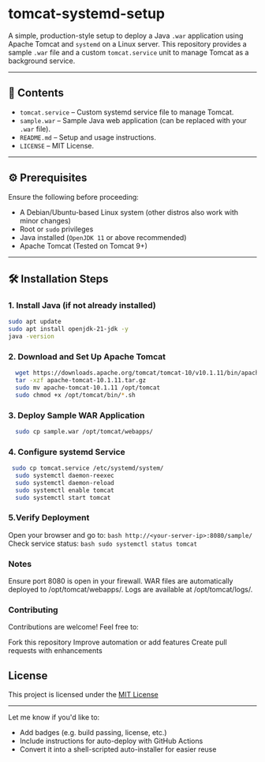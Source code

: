 # tomcat-systemd-setup

A simple, production-style setup to deploy a Java `.war` application using Apache Tomcat and `systemd` on a Linux server. This repository provides a sample `.war` file and a custom `tomcat.service` unit to manage Tomcat as a background service.

---

## 📂 Contents

- `tomcat.service` – Custom systemd service file to manage Tomcat.
- `sample.war` – Sample Java web application (can be replaced with your `.war` file).
- `README.md` – Setup and usage instructions.
- `LICENSE` – MIT License.

---

## ⚙️ Prerequisites

Ensure the following before proceeding:

- A Debian/Ubuntu-based Linux system (other distros also work with minor changes)
- Root or `sudo` privileges
- Java installed (`OpenJDK 11` or above recommended)
- Apache Tomcat (Tested on Tomcat 9+)

---

## 🛠 Installation Steps

### 1. Install Java (if not already installed)

```bash
sudo apt update
sudo apt install openjdk-21-jdk -y
java -version
```

### 2. Download and Set Up Apache Tomcat

  ```bash
    wget https://downloads.apache.org/tomcat/tomcat-10/v10.1.11/bin/apache-tomcat-10.1.11.tar.gz
    tar -xzf apache-tomcat-10.1.11.tar.gz
    sudo mv apache-tomcat-10.1.11 /opt/tomcat
    sudo chmod +x /opt/tomcat/bin/*.sh
  ```

### 3. Deploy Sample WAR Application

  ```bash
    sudo cp sample.war /opt/tomcat/webapps/
  ```

### 4. Configure systemd Service

  ```bash
   sudo cp tomcat.service /etc/systemd/system/
    sudo systemctl daemon-reexec
    sudo systemctl daemon-reload
    sudo systemctl enable tomcat
    sudo systemctl start tomcat
  ```

### 5.Verify Deployment

  Open your browser and go to:
      ```bash
      http://<your-server-ip>:8080/sample/
      ```
  Check service status:
       ```bash
       sudo systemctl status tomcat
       ```

### Notes
  Ensure port 8080 is open in your firewall.
  WAR files are automatically deployed to /opt/tomcat/webapps/.
  Logs are available at /opt/tomcat/logs/.

### Contributing
Contributions are welcome! Feel free to:

  Fork this repository
  Improve automation or add features
  Create pull requests with enhancements

## License

This project is licensed under the [MIT License](LICENSE)

---

Let me know if you'd like to:
- Add badges (e.g. build passing, license, etc.)
- Include instructions for auto-deploy with GitHub Actions
- Convert it into a shell-scripted auto-installer for easier reuse

